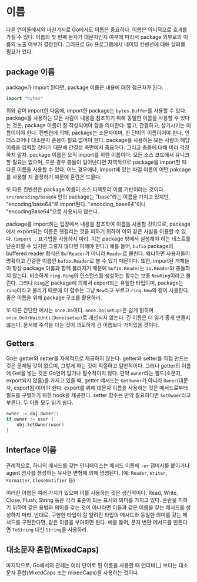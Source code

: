 # 이름

다른 언어들에서와 마찬가지로 Go에서도 이름은 중요하다. 이름은 의미적으로 효과를 가질 수 있다. 이름의 첫 번째 문자가 대문자인지 여부에 따라서 package 외부로의 이름의 노출 여부가 결정된다. 그러므로 Go 프로그램에서 네이밍 컨벤션에 대해 살펴볼 필요가 있다.

## package 이름

package가 import 된다면, package 이름은 내용에 대한 접근자가 된다.

```go
import "bytes"
```
위와 같이 import한 다음에, import한 package는 `bytes.Buffer`를 사용할 수 있다. package를 사용하는 모든 사람이 내용을 참조하기 위해 동일한 이름을 사용할 수 있다는 것은, package 이름이 잘 작성되어야 함을 의미한다. 짧고, 간결하고, 상기시키는 이름이어야 한다. 컨벤션에 의해, package는 소문자이며, 한 단어의 이름이어야 한다. 언더스코어나 대소문자 혼용이 필요 없어야 한다. package를 사용하는 모든 사람이 해당 이름을 입력할 것이기 때문에 간결성 측면에서 중요하다. 그리고 충돌에 대해 미리 걱정하지 말자. package 이름은 오직 import를 위한 이름이다. 모든 소스 코드에서 유니크할 필요는 없으며, 드문 경우 충돌이 일어난다면 지역적으로 package을 import할 때 다른 이름을 사용할 수 있다. 어느 경우에나, import에 있는 파일 이름이 어떤 pakcage를 사용할 지 결정하기 때문에 혼란은 드물다.

또 다른 컨벤션은 package 이름이 소스 디렉토리 이름 기반이라는 것이다. `src/encoding/base64` 안의 package는 "base"라는 이름을 가지고 있지만, "encoding/base64"로 import된다. "encoding_base64"이나 "encodingBase64"으로 사용되지 않는다.

package를 import하는 입장에서 내용을 참조하여 이름을 사용할 것이므로, package에서 export되는 이름은 헷갈리는 것을 피하기 위하여 이와 같은 사실을 이용할 수 있다. (`import .` 표기법을 사용하지 마라. 이는 package 밖에서 실행해야 하는 테스트를 단순화할 수 있지만 그렇지 않다면 피해야 한다.) 예를 들어, `bufio` package의 buffered reader 형식은 `BufReader`가 아니라 `Reader`로 불린다. 왜냐하면 사용자들이 명확하고 간결한 이름인 `bufio.Reader`로 볼 수 있기 때문이다. 또한, import된 개체들이 항상 package 이름과 함께 불려지기 때문에 `bufio.Reader`는 `io.Reader`와 충돌하지 않는다. 비슷하게 `ring.Ring`의 인스턴스를 생성하는 함수는 보통 `NewRing`이라고 불린다. 그러나 `Ring`은 package에 의해서 export되는 유일한 타입이며, package는 `ring`이라고 불리기 때문에 이 함수는 그냥 `New`라고 부르고 `ring.New`와 같이 사용한다. 좋은 이름을 위해 package 구조를 활용하라.

또 다른 간단한 예시는 `once.Do`이다. `once.Do(setup)`은 쉽게 읽히며 `once.DoOrWaitUntilDone(setup)`로 개선되지 않는다. 긴 이름은 더 읽기 좋게 만들지 않는다. 문서에 주석을 다는 것이 과도하게 긴 이름보다 가치있을 것이다.

## Getters

Go는 getter와 setter를 자체적으로 제공하지 않는다. getter와 setter를 직접 만드는 것은 문제될 것이 없으며, 그렇게 하는 것이 적절하고 일반적이다. 그러나 getter의 이름에 Get을 넣는 것은 Go언어 답거나 필수적이지 않다. 만약 `owner`라는 필드(소문자, export되지 않음)를 가지고 있을 때, getter 메서드는 `GetOwner`가 아니라 `Owner`(대문자, export됨)이어야 한다. export를 위해 대문자 이름을 사용하는 것은 메서드로부터 필드를 구별하기 위한 hook을 제공한다. setter 함수는 만약 필요하다면 `SetOwner`라고 부른다. 두 이름 모두 읽기 쉽다.

```go
owner := obj.Owner()
if owner != user {
    obj.SetOwner(user)
}
```

## Interface 이름

관례적으로, 하나의 메서드를 갖는 인터페이스는 메서드 이름에 `-er` 접미사를 붙이거나 agent 명사를 생성하는 유사한 변형에 의해 명명된다. (예: `Reader`, `Writer`, `Formatter`, `CloseNotifier` 등)

이러한 이름은 여러 가지가 있으며 이를 사용하는 것은 생산적이다. Read, Write, Close, Flush, String 등은 각각 표준이 되는 표시와 의미를 가지고 있다. 혼란을 피하기 위하여 같은 용법과 의미를 갖는 것이 아니라면 이들과 같은 이름을 갖는 메서드를 생성하지 마라. 반대로, 구현한 타입이 잘 알려진 타입의 메서드와 동일한 의미를 갖는 메서드를 구현한다면, 같은 이름을 부여하면 된다. 예를 들어, 문자 변환 메서드를 만든다면 `ToString` 대신 `String`을 사용하라.

## 대소문자 혼합(MixedCaps)

마지막으로, Go에서의 관례는 여러 단어로 된 이름을 사용할 때 언더바(_) 보다는 대소문자 혼합(MixedCaps 또는 mixedCaps)을 사용하는 것이다.